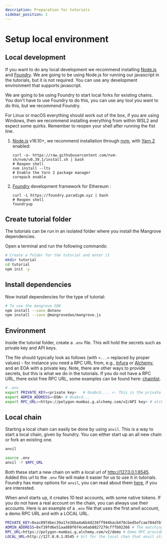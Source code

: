 ```yaml
---
description: Preparation for tutorials
sidebar_position: 1
---
```


# Setup local environment

## Local development

If you want to do any local development we recommend installing [Node.js](https://nodejs.org/en/) and [Foundry](https://book.getfoundry.sh/getting-started/installation.html).
We are going to be using Node.js for running our javascript in the tutorials, but it is not required. You can use any development environment that supports javascript.

We are going to be using Foundry to start local forks for existing chains. You don't have to use Foundry to do this, you can use any tool you want to do this, but we recommend Foundry.

For Linux or macOS everything should work out of the box, if you are using Windows, then we recommend installing everything from within WSL2 and expect some quirks.
Remember to reopen your shell after running the fist line.

1. [Node.js](https://nodejs.org/en/) v16.10+, we recommend installation through [nvm](https://github.com/nvm-sh/nvm#installing-and-updating), with [Yarn 2](https://yarnpkg.com/getting-started/install) enabled:

    ```shell
    curl -o- https://raw.githubusercontent.com/nvm-sh/nvm/v0.39.1/install.sh | bash
    # Reopen shell
    nvm install --lts
    # Enable the Yarn 2 package manager
    corepack enable
    ```

2. [Foundry](https://book.getfoundry.sh/getting-started/installation.html) development framework for Ethereum :

    ```shell
    curl -L https://foundry.paradigm.xyz | bash
    # Reopen shell
    foundryup
    ```



## Create tutorial folder

The tutorials can be run in an isolated folder where you install the Mangrove dependencies.

Open a terminal and run the following commands:

```bash
# Create a folder for the tutorial and enter it
mkdir tutorial
cd tutorial
npm init -y
```

## Install dependencies

Now install dependencies for the type of tutorial:

```bash
# To use the mangrove SDK
npm install --save dotenv
npm install --save @mangrovedao/mangrove.js
```

## Environment

Inside the tutorial folder, create a `.env` file. This will hold the secrets such as private key and API keys.

The file should typically look as follows (with `<...>` replaced by proper values) - for instance you need a RPC URL from, e.g., [Infura](https://infura.io/) or [Alchemy](https://www.alchemy.com/), and an EOA with a private key. Note, there are other ways to provide secrets, but this is what we do in the tutorials. If you do not have a RPC URL, there exist free RPC URL, some examples can be found here: [chainlist](https://chainlist.org/). 

```bash
# .env
export PRIVATE_KEY=<private key>   # 0xabcd.... <- This is the private key you'll be using in the tutorial - a test key for the Polygon Mumbai network
export ADMIN_ADDRESS=<EOA> # 0xabcd...
export RPC_URL=<https://polygon-mumbai.g.alchemy.com/v2/API key> # alchemy or infura node url for Polygon Mumbai
```

## Local chain

Starting a local chain can easily be done by using `anvil`. This is a way to start a local chain, given by foundry. You can either start up an all new chain or fork an existing one.

```bash title="How to start all new chain"
anvil
```

```bash title="How to fork an existing chain"
source .env
anvil -f $RPC_URL
```

Both these start a new chain on with a local url of http://127.0.0.1:8545. Added this url to the `.env` file will make it easier for us to use it in tutorials.
Foundry has many options for `anvil`, you can read about them [here](https://book.getfoundry.sh/reference/anvil/), if you are interested.

When anvil starts up, it creates 10 test accounts, with some native tokens. If you do not have a real account on the chain, you can always use their accounts. Here is an example of a `.env` file that uses the first anvil account, a demo RPC URL and with a LOCAL URL.

``` bash title=".env file"
PRIVATE_KEY=0xac0974bec39a17e36ba4a6b4d238ff944bacb478cbed5efcae784d7bf4f2ff80 # The first anvil private key
ADMIN_ADDRESS=0xf39fd6e51aad88f6f4ce6ab8827279cfffb92266 # The matching public key, to the first anvil private key
RPC_URL=https://polygon-mumbai.g.alchemy.com/v2/demo # Demo RPC provided by alchemy
LOCAL_URL=http://127.0.0.1:8545 # Url for the local chan that anvil starts
```